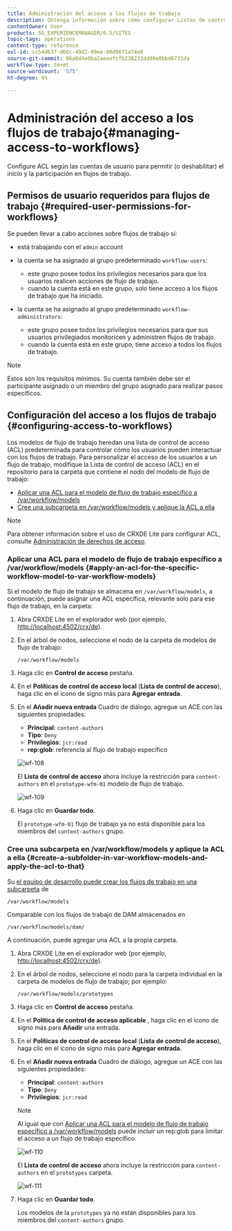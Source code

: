 ```yaml
---
title: Administración del acceso a los flujos de trabajo
description: Obtenga información sobre cómo configurar Listas de control de acceso según las cuentas de usuario para permitir (o deshabilitar) el inicio y la participación en flujos de trabajo.
contentOwner: User
products: SG_EXPERIENCEMANAGER/6.5/SITES
topic-tags: operations
content-type: reference
exl-id: cc54d637-d66c-49d2-99ee-00d96f1a74e0
source-git-commit: 06a6d4e0ba2aeaefcfb238233dd98e8bbd6731da
workflow-type: tm+mt
source-wordcount: '575'
ht-degree: 4%

---
```


# Administración del acceso a los flujos de trabajo{#managing-access-to-workflows}

Configure ACL según las cuentas de usuario para permitir (o deshabilitar) el inicio y la participación en flujos de trabajo.

## Permisos de usuario requeridos para flujos de trabajo {#required-user-permissions-for-workflows}

Se pueden llevar a cabo acciones sobre flujos de trabajo si:

* está trabajando con el `admin` account
* la cuenta se ha asignado al grupo predeterminado `workflow-users`:

   * este grupo posee todos los privilegios necesarios para que los usuarios realicen acciones de flujo de trabajo.
   * cuando la cuenta está en este grupo, solo tiene acceso a los flujos de trabajo que ha iniciado.

* la cuenta se ha asignado al grupo predeterminado `workflow-administrators`:

   * este grupo posee todos los privilegios necesarios para que sus usuarios privilegiados monitoricen y administren flujos de trabajo.
   * cuando la cuenta está en este grupo, tiene acceso a todos los flujos de trabajo.

>[!NOTE]
>
>Estos son los requisitos mínimos. Su cuenta también debe ser el participante asignado o un miembro del grupo asignado para realizar pasos específicos.

## Configuración del acceso a los flujos de trabajo {#configuring-access-to-workflows}

Los modelos de flujo de trabajo heredan una lista de control de acceso (ACL) predeterminada para controlar cómo los usuarios pueden interactuar con los flujos de trabajo. Para personalizar el acceso de los usuarios a un flujo de trabajo, modifique la Lista de control de acceso (ACL) en el repositorio para la carpeta que contiene el nodo del modelo de flujo de trabajo:

* [Aplicar una ACL para el modelo de flujo de trabajo específico a /var/workflow/models](/help/sites-administering/workflows-managing.md#apply-an-acl-for-the-specific-workflow-model-to-var-workflow-models)
* [Cree una subcarpeta en /var/workflow/models y aplique la ACL a ella](/help/sites-administering/workflows-managing.md#create-a-subfolder-in-var-workflow-models-and-apply-the-acl-to-that)

>[!NOTE]
>
>Para obtener información sobre el uso de CRXDE Lite para configurar ACL, consulte [Administración de derechos de acceso](/help/sites-administering/user-group-ac-admin.md#access-right-management).

### Aplicar una ACL para el modelo de flujo de trabajo específico a /var/workflow/models {#apply-an-acl-for-the-specific-workflow-model-to-var-workflow-models}

Si el modelo de flujo de trabajo se almacena en `/var/workflow/models`, a continuación, puede asignar una ACL específica, relevante solo para ese flujo de trabajo, en la carpeta:

1. Abra CRXDE Lite en el explorador web (por ejemplo, [http://localhost:4502/crx/de](http://localhost:4502/crx/de)).
1. En el árbol de nodos, seleccione el nodo de la carpeta de modelos de flujo de trabajo:

   `/var/workflow/models`

1. Haga clic en **Control de acceso** pestaña.
1. En el **Políticas de control de acceso local** (**Lista de control de acceso**), haga clic en el icono de signo más para **Agregar entrada**.
1. En el **Añadir nueva entrada** Cuadro de diálogo, agregue un ACE con las siguientes propiedades:

   * **Principal**: `content-authors`
   * **Tipo**: `Deny`
   * **Privilegios**: `jcr:read`
   * **rep:glob**: referencia al flujo de trabajo específico

   ![wf-108](assets/wf-108.png)

   El **Lista de control de acceso** ahora incluye la restricción para `content-authors` en el `prototype-wfm-01` modelo de flujo de trabajo.

   ![wf-109](assets/wf-109.png)

1. Haga clic en **Guardar todo**.

   El `prototype-wfm-01` flujo de trabajo ya no está disponible para los miembros del `content-authors` grupo.

### Cree una subcarpeta en /var/workflow/models y aplique la ACL a ella {#create-a-subfolder-in-var-workflow-models-and-apply-the-acl-to-that}

Su [el equipo de desarrollo puede crear los flujos de trabajo en una subcarpeta](/help/sites-developing/workflows-models.md#creating-a-new-workflow) de

`/var/workflow/models`

Comparable con los flujos de trabajo de DAM almacenados en

`/var/workflow/models/dam/`

A continuación, puede agregar una ACL a la propia carpeta.

1. Abra CRXDE Lite en el explorador web (por ejemplo, [http://localhost:4502/crx/de](http://localhost:4502/crx/de)).
1. En el árbol de nodos, seleccione el nodo para la carpeta individual en la carpeta de modelos de flujo de trabajo; por ejemplo:

   `/var/workflow/models/prototypes`

1. Haga clic en **Control de acceso** pestaña.
1. En el **Política de control de acceso aplicable** , haga clic en el icono de signo más para **Añadir** una entrada.
1. En el **Políticas de control de acceso local** (**Lista de control de acceso**), haga clic en el icono de signo más para **Agregar entrada**.
1. En el **Añadir nueva entrada** Cuadro de diálogo, agregue un ACE con las siguientes propiedades:

   * **Principal**: `content-authors`
   * **Tipo**: `Deny`
   * **Privilegios**: `jcr:read`

   >[!NOTE]
   >
   >Al igual que con [Aplicar una ACL para el modelo de flujo de trabajo específico a /var/workflow/models](/help/sites-administering/workflows-managing.md#apply-an-acl-for-the-specific-workflow-model-to-var-workflow-models) puede incluir un rep:glob para limitar el acceso a un flujo de trabajo específico.

   ![wf-110](assets/wf-110.png)

   El **Lista de control de acceso** ahora incluye la restricción para `content-authors` en el `prototypes` carpeta.

   ![wf-111](assets/wf-111.png)

1. Haga clic en **Guardar todo**.

   Los modelos de la `prototypes` ya no están disponibles para los miembros del `content-authors` grupo.

